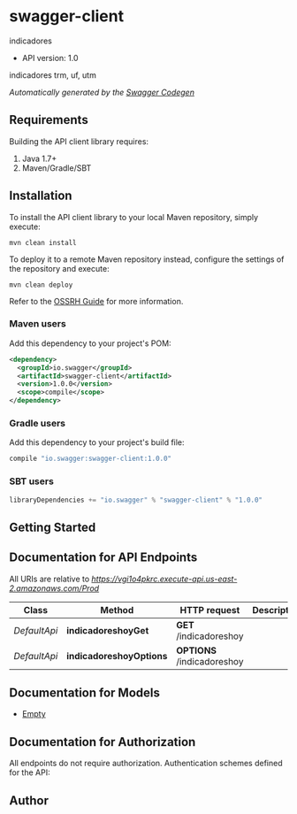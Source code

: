 # swagger-client

indicadores
- API version: 1.0

indicadores trm, uf, utm


*Automatically generated by the [Swagger Codegen](https://github.com/swagger-api/swagger-codegen)*

## Requirements

Building the API client library requires:
1. Java 1.7+
2. Maven/Gradle/SBT

## Installation

To install the API client library to your local Maven repository, simply execute:

```shell
mvn clean install
```

To deploy it to a remote Maven repository instead, configure the settings of the repository and execute:

```shell
mvn clean deploy
```

Refer to the [OSSRH Guide](http://central.sonatype.org/pages/ossrh-guide.html) for more information.

### Maven users

Add this dependency to your project's POM:

```xml
<dependency>
  <groupId>io.swagger</groupId>
  <artifactId>swagger-client</artifactId>
  <version>1.0.0</version>
  <scope>compile</scope>
</dependency>
```

### Gradle users

Add this dependency to your project's build file:

```groovy
compile "io.swagger:swagger-client:1.0.0"
```

### SBT users

```scala
libraryDependencies += "io.swagger" % "swagger-client" % "1.0.0"
```

## Getting Started

## Documentation for API Endpoints

All URIs are relative to *https://vgi1o4pkrc.execute-api.us-east-2.amazonaws.com/Prod*

Class | Method | HTTP request | Description
------------ | ------------- | ------------- | -------------
*DefaultApi* | **indicadoreshoyGet** | **GET** /indicadoreshoy | 
*DefaultApi* | **indicadoreshoyOptions** | **OPTIONS** /indicadoreshoy | 


## Documentation for Models

 - [Empty](Empty.md)


## Documentation for Authorization

All endpoints do not require authorization.
Authentication schemes defined for the API:

## Author


